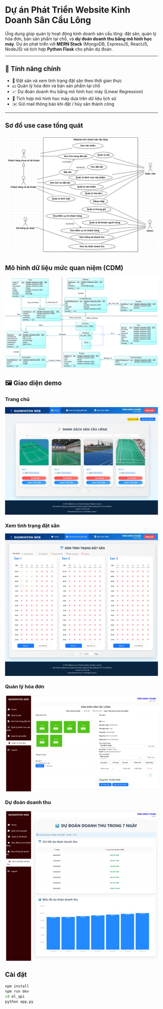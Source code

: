 # Dự án Phát Triển Website Kinh Doanh Sân Cầu Lông

Ứng dụng giúp quản lý hoạt động kinh doanh sân cầu lông: đặt sân, quản lý hóa đơn, bán sản phẩm tại chỗ, và **dự đoán doanh thu bằng mô hình học máy**. Dự án phát triển với **MERN Stack** (MongoDB, ExpressJS, ReactJS, NodeJS) và tích hợp **Python Flask** cho phần dự đoán.

---

## 🎯 Tính năng chính

- 📅 Đặt sân và xem tình trạng đặt sân theo thời gian thực  
- 💵 Quản lý hóa đơn và bán sản phẩm tại chỗ  
- 📈 Dự đoán doanh thu bằng mô hình học máy (Linear Regression)  
- 🧠 Tích hợp mô hình học máy dựa trên dữ liệu lịch sử  
- ✉️ Gửi mail thông báo khi đặt / hủy sân thành công  

---

## Sơ đồ use case tổng quát
![Sơ đồ use case tổng quát](./assets/SoDoUseCaseTongQuat.png)

## Mô hình dữ liệu mức quan niệm (CDM)
![Sơ đồ CDM](./assets/CDM.png)

## 🖼️ Giao diện demo

### Trang chủ
![Trang chủ](./assets/TrangChu.png)

### Xem tình trạng đặt sân
![Xem tình trạng đặt sân](./assets/XemTinhTrangDatSan.png)

### Quản lý hóa đơn
![Quản lý hóa đơn](./assets/QuanLyHoaDon.png)

### Dự đoán doanh thu
![Dự đoán doanh thu](./assets/DuDoanDoanhThu.png)


## Cài đặt

```bash
npm install
npm run dev
cd ml_api
python app.py
